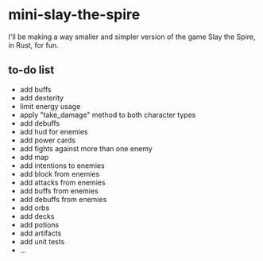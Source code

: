 # mini-slay-the-spire

I'll be making a way smaller and simpler version of the game Slay the Spire, in Rust, for fun.

## to-do list

- add buffs
- add dexterity
- limit energy usage
- apply "take_damage" method to both character types
- add debuffs
- add hud for enemies
- add power cards
- add fights against more than one enemy
- add map
- add intentions to enemies
- add block from enemies
- add attacks from enemies
- add buffs from enemies
- add debuffs from enemies
- add orbs
- add decks
- add potions
- add artifacts
- add unit tests
- ...
